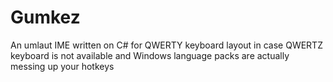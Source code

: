 # Gumkez
An umlaut IME written on C# for QWERTY keyboard layout in case QWERTZ keyboard is not available and Windows language packs are actually messing up your hotkeys
